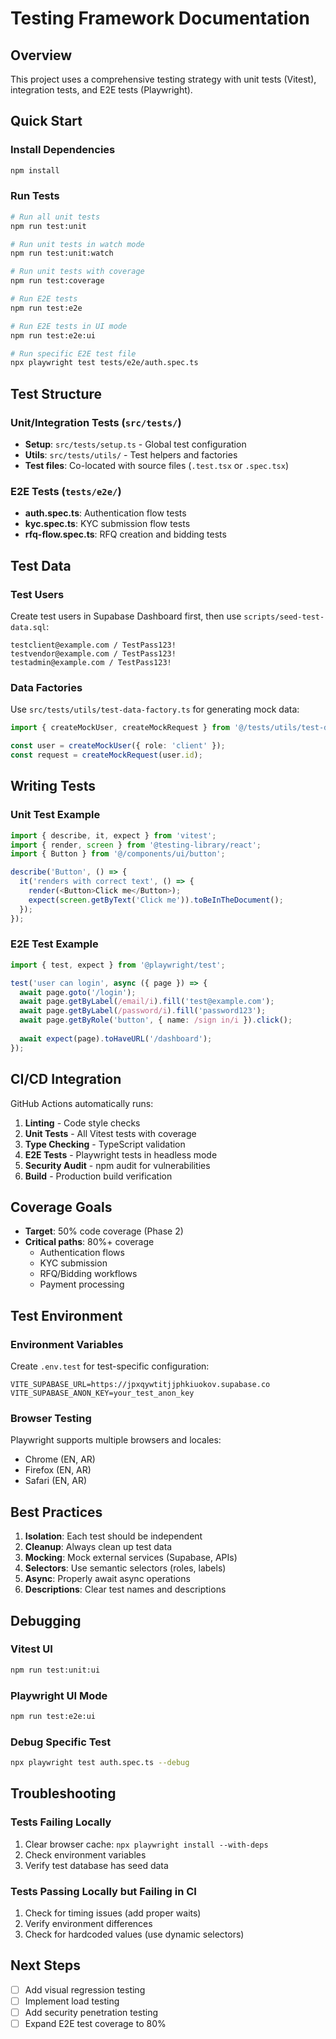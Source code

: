 # Testing Framework Documentation

## Overview
This project uses a comprehensive testing strategy with unit tests (Vitest), integration tests, and E2E tests (Playwright).

## Quick Start

### Install Dependencies
```bash
npm install
```

### Run Tests
```bash
# Run all unit tests
npm run test:unit

# Run unit tests in watch mode
npm run test:unit:watch

# Run unit tests with coverage
npm run test:coverage

# Run E2E tests
npm run test:e2e

# Run E2E tests in UI mode
npm run test:e2e:ui

# Run specific E2E test file
npx playwright test tests/e2e/auth.spec.ts
```

## Test Structure

### Unit/Integration Tests (`src/tests/`)
- **Setup**: `src/tests/setup.ts` - Global test configuration
- **Utils**: `src/tests/utils/` - Test helpers and factories
- **Test files**: Co-located with source files (`.test.tsx` or `.spec.tsx`)

### E2E Tests (`tests/e2e/`)
- **auth.spec.ts**: Authentication flow tests
- **kyc.spec.ts**: KYC submission flow tests
- **rfq-flow.spec.ts**: RFQ creation and bidding tests

## Test Data

### Test Users
Create test users in Supabase Dashboard first, then use `scripts/seed-test-data.sql`:

```
testclient@example.com / TestPass123!
testvendor@example.com / TestPass123!
testadmin@example.com / TestPass123!
```

### Data Factories
Use `src/tests/utils/test-data-factory.ts` for generating mock data:

```typescript
import { createMockUser, createMockRequest } from '@/tests/utils/test-data-factory';

const user = createMockUser({ role: 'client' });
const request = createMockRequest(user.id);
```

## Writing Tests

### Unit Test Example
```typescript
import { describe, it, expect } from 'vitest';
import { render, screen } from '@testing-library/react';
import { Button } from '@/components/ui/button';

describe('Button', () => {
  it('renders with correct text', () => {
    render(<Button>Click me</Button>);
    expect(screen.getByText('Click me')).toBeInTheDocument();
  });
});
```

### E2E Test Example
```typescript
import { test, expect } from '@playwright/test';

test('user can login', async ({ page }) => {
  await page.goto('/login');
  await page.getByLabel(/email/i).fill('test@example.com');
  await page.getByLabel(/password/i).fill('password123');
  await page.getByRole('button', { name: /sign in/i }).click();
  
  await expect(page).toHaveURL('/dashboard');
});
```

## CI/CD Integration

GitHub Actions automatically runs:
1. **Linting** - Code style checks
2. **Unit Tests** - All Vitest tests with coverage
3. **Type Checking** - TypeScript validation
4. **E2E Tests** - Playwright tests in headless mode
5. **Security Audit** - npm audit for vulnerabilities
6. **Build** - Production build verification

## Coverage Goals
- **Target**: 50% code coverage (Phase 2)
- **Critical paths**: 80%+ coverage
  - Authentication flows
  - KYC submission
  - RFQ/Bidding workflows
  - Payment processing

## Test Environment

### Environment Variables
Create `.env.test` for test-specific configuration:
```env
VITE_SUPABASE_URL=https://jpxqywtitjjphkiuokov.supabase.co
VITE_SUPABASE_ANON_KEY=your_test_anon_key
```

### Browser Testing
Playwright supports multiple browsers and locales:
- Chrome (EN, AR)
- Firefox (EN, AR)
- Safari (EN, AR)

## Best Practices

1. **Isolation**: Each test should be independent
2. **Cleanup**: Always clean up test data
3. **Mocking**: Mock external services (Supabase, APIs)
4. **Selectors**: Use semantic selectors (roles, labels)
5. **Async**: Properly await async operations
6. **Descriptions**: Clear test names and descriptions

## Debugging

### Vitest UI
```bash
npm run test:unit:ui
```

### Playwright UI Mode
```bash
npm run test:e2e:ui
```

### Debug Specific Test
```bash
npx playwright test auth.spec.ts --debug
```

## Troubleshooting

### Tests Failing Locally
1. Clear browser cache: `npx playwright install --with-deps`
2. Check environment variables
3. Verify test database has seed data

### Tests Passing Locally but Failing in CI
1. Check for timing issues (add proper waits)
2. Verify environment differences
3. Check for hardcoded values (use dynamic selectors)

## Next Steps
- [ ] Add visual regression testing
- [ ] Implement load testing
- [ ] Add security penetration testing
- [ ] Expand E2E test coverage to 80%
